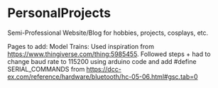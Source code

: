 # PersonalProjects
Semi-Professional Website/Blog for hobbies, projects, cosplays, etc.

Pages to add:
Model Trains: Used inspiration from https://www.thingiverse.com/thing:5985455. Followed steps + had to change baud rate to 115200 using arduino code and add #define SERIAL_COMMANDS from https://dcc-ex.com/reference/hardware/bluetooth/hc-05-06.html#gsc.tab=0
